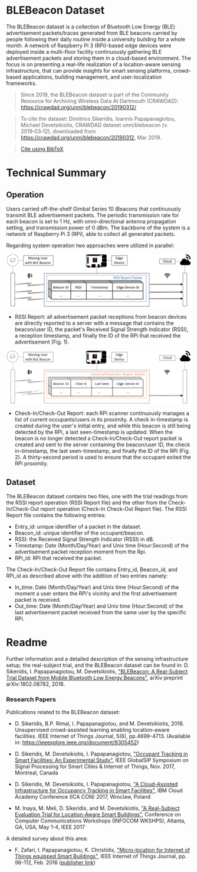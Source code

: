 # BLEBeacon Dataset
The BLEBeacon dataset is a collection of Bluetooth Low Energy (BLE)  advertisement packets/traces generated from BLE beacons carried by people following their daily routine inside a university building for a whole month. A network of Raspberry Pi 3 (RPi)-based edge devices were deployed inside a multi-floor facility continuously gathering BLE advertisement packets and storing them in a cloud-based environment. The focus is on presenting a real-life realization of a location-aware sensing infrastructure, that can provide insights for smart sensing platforms, crowd-based applications, building management, and user-localization frameworks. 

> Since 2019, the BLEBeacon dataset is part of the Community Resource for Archiving Wireless Data At Dartmouth (CRAWDAD): https://crawdad.org/unm/blebeacon/20190312/

> To cite the dataset: Dimitrios Sikeridis, Ioannis Papapanagiotou, Michael Devetsikiotis, CRAWDAD dataset unm/blebeacon (v. 2019‑03‑12), downloaded from https://crawdad.org/unm/blebeacon/20190312, Mar 2019.

> [Cite using BibTeX](https://crawdad.org/unm/blebeacon/20190312/)
 

# Technical Summary

## Operation




Users carried off-the-shelf Gimbal Series 10 iBeacons that continuously transmit BLE advertisement packets. The periodic transmission rate for each beacon is set to 1 Hz, with omni-directional antenna propagation setting, and transmission power of 0 dBm. The backbone of the system is a network of Raspberry Pi 3 (RPi), able to collect all generated packets. 

Regarding system operation two approaches were utilized in parallel:


![RSSI](https://github.com/dimisik/BLEBeacon-Dataset/blob/master/images/ARCH.png)
* RSSI Report: all advertisement packet receptions from beacon devices are directly reported to a server with a message that contains the beacon/user ID, the packet's Received Signal Strength Indicator (RSSI), a reception timestamp, and finally the ID of the RPi that received the advertisement (Fig. 1).


![Check](https://github.com/dimisik/BLEBeacon-Dataset/blob/master/images/check.png)
* Check-In/Check-Out Report: each RPi scanner continuously manages a list of current occupants/users in its proximity. A check in-timestamp is created during the user's initial entry, and while this beacon is still being detected by the RPi, a last seen-timestamp is updated. When the beacon is no longer detected a Check-In/Check-Out report packet is created and sent to the server containing the beacon/user ID, the check in-timestamp, the last seen-timestamp, and finally the ID of the RPi (Fig. 2). A thirty-second period is used to ensure that the occupant exited the RPi proximity.


## Dataset

The BLEBeacon dataset contains two files, one with the trial readings from the RSSI report operation (RSSI Report file) and the other from the Check-In/Check-Out report operation (Check-In Check-Out Report file). 
The RSSI Report file contains the following entries:
* Entry_id: unique identifier of a packet in the dataset.
* Beacon_id: unique identifier of the occupant/beacon.
* RSSI: the Received Signal Strength Indicator (RSSI) in dB.
* Timestamp: Date (Month/Day/Year) and Unix time (Hour:Second) of the advertisement packet reception moment from the Rpi.
* RPi_id: RPi that received the packet.


The Check-In/Check-Out Report file contains Entry_id, Beacon_id, and RPi_id as described above with the addition of two entries namely:
* In_time: Date (Month/Day/Year) and Unix time (Hour:Second) of the moment a user enters the RPi's vicinity and the first advertisement packet is received.
* Out_time: Date (Month/Day/Year) and Unix time (Hour:Second) of the last advertisement packet received from the same user by the specific RPi.


# Readme

Further information and a detailed description of the sensing infrastructure setup, the real-subject trial, and the BLEBeacon dataset can be found in: D. Sikeridis, I. Papapanagiotou, M. Devetsikiotis,  ["BLEBeacon: A Real-Subject Trial Dataset from Mobile Bluetooth Low Energy Beacons"](https://arxiv.org/abs/1802.08782), arXiv preprint arXiv:1802.08782, 2018.


### Research Papers


Publications related to the BLEBeacon dataset:

* D. Sikeridis, B.P. Rimal, I. Papapanagiotou, and M. Devetsikiotis, 2018. Unsupervised crowd-assisted learning enabling location-aware facilities. IEEE Internet of Things Journal, 5(6), pp.4699-4713. (Available in: https://ieeexplore.ieee.org/document/8305452)

* D. Sikeridis, M. Devetsikiotis, I. Papapanagiotou, ["Occupant Tracking in Smart Facilities: An Experimental Study"](http://ipapapa.github.io/Files/GlobalSIP_2017.pdf), IEEE GlobalSIP Symposium on Signal Processing for Smart Cities & Internet of Things, Nov. 2017, Montreal, Canada

* D. Sikeridis, M. Devetsikiotis, I. Papapanagiotou, ["A Cloud-Assisted Infrastructure for Occupancy Tracking in Smart Facilities"](http://ipapapa.github.io/Files/ICACON_2017.pdf), IBM Cloud Academy Conference (ICA CON) 2017, Wroclaw, Poland

* M. Inaya, M. Meli, D. Sikeridis, and M. Devetsikiotis, ["A Real-Subject Evaluation Trial for Location-Aware Smart Buildings"](http://ipapapa.github.io/Files/ICACON_2017.pdf),  Conference on Computer Communications Workshops (INFOCOM WKSHPS), Atlanta, GA, USA, May 1-4, IEEE 2017

A detailed survey about this area: 

* F. Zafari, I. Papapanagiotou, K. Christidis, ["Micro-location for Internet of Things equipped Smart Buildings"](http://ipapapa.github.io/Files/IEEEIOT2015.pdf), IEEE Internet of Things Journal, pp. 96-112, Feb. 2016 ([publisher link](http://ieeexplore.ieee.org/xpl/freeabs_all.jsp?arnumber=7120085))
